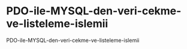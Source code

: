 # PDO-ile-MYSQL-den-veri-cekme-ve-listeleme-islemii
PDO-ile-MYSQL-den-veri-cekme-ve-listeleme-islemii

